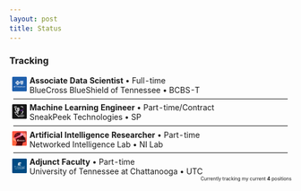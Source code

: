 ```yaml
---
layout: post
title: Status
---
```


### Tracking
<div class="message">
  
  <table style="border-collapse: collapse; margin: 0; background: transparent; width: 100%; border: 0; padding: 0;">
    <tbody style="border: 0; margin: 0; padding: 0;">
      <tr style="border: 0; margin: 0; padding: 0;">
        <td style="border: 0; margin: 0; padding: 0; vertical-align: middle; text-align: center; width: 36px; background: transparent;"><img src="media/bcbst.png" height="26" style="margin: 0;"></td>
        <td style="border: 0; margin: 0; padding: 0; vertical-align: middle; background: transparent;">
            <span class="flavor" style="border: 0; margin: 0; padding: 0;"><b>Associate Data Scientist</b> • Full-time</span><br>
            <span class="datet" style="border: 0; margin: 0; padding: 0;">BlueCross BlueShield of Tennessee • BCBS-T</span>
        </td>
      </tr>
    </tbody>
  </table>

  <hr style="margin:0.42rem">

  <table style="border-collapse: collapse; margin: 0; background: transparent; width: 100%; border: 0; padding: 0;">
  <tbody style="border: 0; margin: 0; padding: 0;">
    <tr style="border: 0; margin: 0; padding: 0;">
      <td style="border: 0; margin: 0; padding: 0; vertical-align: middle; text-align: center; width: 36px; background: transparent;"><img src="media/sp1.png" height="26" style="margin: 0;"></td>
      <td style="border: 0; margin: 0; padding: 0; vertical-align: middle; background: transparent;">
          <span class="flavor" style="border: 0; margin: 0; padding: 0;"><b>Machine Learning Engineer</b> • Part-time/Contract</span><br>
          <span class="datet" style="border: 0; margin: 0; padding: 0;">SneakPeek Technologies • SP</span>
      </td>
    </tr>
  </tbody>
</table>

  <hr style="margin:0.42rem">

  <table style="border-collapse: collapse; margin: 0; background: transparent; width: 100%; border: 0; padding: 0;">
  <tbody style="border: 0; margin: 0; padding: 0;">
    <tr style="border: 0; margin: 0; padding: 0;">
      <td style="border: 0; margin: 0; padding: 0; vertical-align: middle; text-align: center; width: 36px; background: transparent;"><img src="media/nilab.png" height="26" style="margin: 0;"></td>
      <td style="border: 0; margin: 0; padding: 0; vertical-align: middle; background: transparent;">
          <span class="flavor" style="border: 0; margin: 0; padding: 0;"><b>Artificial Intelligence Researcher</b> • Part-time</span><br>
          <span class="datet" style="border: 0; margin: 0; padding: 0;">Networked Intelligence Lab • NI Lab</span>
      </td>
    </tr>
  </tbody>
</table>

  <hr style="margin:0.42rem">

  <table style="border-collapse: collapse; margin: 0; background: transparent; width: 100%; border: 0; padding: 0;">
  <tbody style="border: 0; margin: 0; padding: 0;">
    <tr style="border: 0; margin: 0; padding: 0;">
      <td style="border: 0; margin: 0; padding: 0; vertical-align: middle; text-align: center; width: 36px; background: transparent;"><img src="media/utc.png" height="26" style="margin: 0;"></td>
      <td style="border: 0; margin: 0; padding: 0; vertical-align: middle; background: transparent;">
          <span class="flavor" style="border: 0; margin: 0; padding: 0;"><b>Adjunct Faculty</b> • Part-time</span><br>
          <span class="datet" style="border: 0; margin: 0; padding: 0;">University of Tennessee at Chattanooga • UTC</span>
      </td>
    </tr>
  </tbody>
</table>
<span class="datet" style="font-size: 60%; text-align: right; display: block;">
Currently tracking my current <b>4</b> positions</span>

<!-- 
  <hr style="margin:0.42rem">
  
  <span class="flavor"><img src="media/bcbst.png" height="11" style="display: inline; margin: 0rem"> <b>Associate Data Scientist</b> • Full-time</span><br>
  <span class="datet">BlueCross BlueShield of Tennessee • BCBS-T</span>
      
  <hr style="margin:0.42rem">
  
  <span class="flavor"><img src="media/sp1.png" height="11" style="display: inline; margin: 0rem"> <b>Machine Learning Engineer</b> • Part-time/Contract</span><br>
  <span class="datet">SneakPeek Technologies • SP</span>
      
  <hr style="margin:0.42rem">

  <span class="flavor"><img src="media/nilab.png" height="11" style="display: inline; margin: 0rem"> <b>Artificial Intelligence Researcher</b> • Part-time</span><br>
  <span class="datet">Networked Intelligence Lab • NI Lab</span>
      
  <hr style="margin:0.42rem">

  <span class="flavor"><img src="media/bcbst.png" height="11" style="display: inline; margin: 0rem"> <b>Adjunct Faculty</b> • Part-time</span><br>
  <span class="datet">University of Tennessee at Chattanooga • UTC</span>
-->

